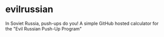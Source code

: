 # evilrussian
In Soviet Russia, push-ups do you! A simple GitHub hosted calculator for the "Evil Russian Push-Up Program"
